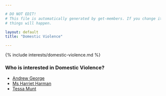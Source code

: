 ```yaml
---

# DO NOT EDIT!
# This file is automatically generated by get-members. If you change it, bad
# things will happen.

layout: default
title: "Domestic Violence"

---
```


{% include interests/domestic-violence.md %}

### Who is interested in Domestic Violence?


* [Andrew George](/members/andrew-george.html)
* [Ms Harriet Harman](/members/ms-harriet-harman.html)
* [Tessa Munt](/members/tessa-munt.html)
